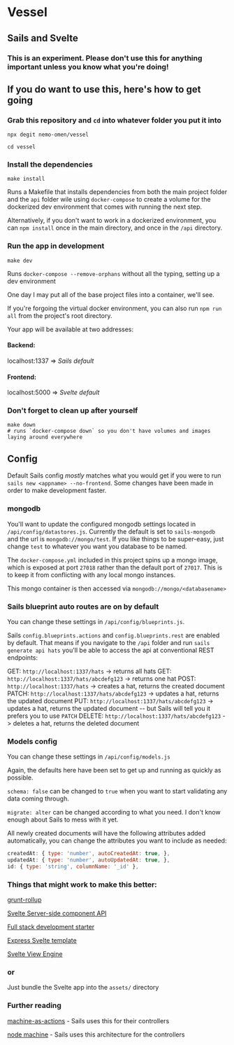 # Vessel

## Sails and Svelte

### This is an experiment. Please don't use this for anything important unless you know what you're doing!

## If you do want to use this, here's how to get going

### Grab this repository and `cd` into whatever folder you put it into
```shell
npx degit nemo-omen/vessel
```

```shell
cd vessel
```

### Install the dependencies
```shell
make install
```
Runs a Makefile that installs dependencies from both the main project folder
and the `api` folder wile using `docker-compose` to create a volume for the 
dockerized dev environment that comes with running the next step.

Alternatively, if you don't want to work in a dockerized environment, you can 
`npm install` once in the main directory, and once in the `/api` directory.

### Run the app in development
```shell
make dev
```
Runs `docker-compose --remove-orphans` without all the typing, setting up a dev environment

One day I may put all of the base project files into a container, we'll see.

If you're forgoing the virtual docker environment, you can also run `npm run all`
from the project's root directory.

Your app will be available at two addresses:

#### Backend: 
localhost:1337 => _Sails default_

#### Frontend:
localhost:5000 => _Svelte default_

### Don't forget to clean up after yourself
```shell
make down
# runs `docker-compose down` so you don't have volumes and images laying around everywhere
```
## Config
Default Sails config _mostly_ matches what you would get if you were to run `sails new <appname> --no-frontend`. Some changes have been made in order to make development faster.

### mongodb
You'll want to update the configured mongodb settings located in `/api/config/datastores.js`. Currently the default is set to `sails-mongodb` and the url is `mongodb://mongo/test`. If you like things to be super-easy, just change `test` to whatever you want you database to be named.

The `docker-compose.yml` included in this project spins up a mongo image, which is exposed at port `27018` rather than the default port of `27017`. This is to keep it from conflicting with any local mongo instances.

This mongo container is then accessed via `mongodb://mongo/<databasename>`

### Sails blueprint auto routes are on by default
You can change these settings in `/api/config/blueprints.js`.

Sails `config.blueprints.actions` and `config.blueprints.rest` are enabled by default. That means if you navigate to the `/api` folder and run `sails generate api hats` you'll be able to access the api at conventional REST endpoints:

GET: `http://localhost:1337/hats` -> returns all hats
GET: `http://localhost:1337/hats/abcdefg123` -> returns one hat
POST: `http://localhost:1337/hats` -> creates a hat, returns the created document
PATCH: `http://localhost:1337/hats/abcdefg123` -> updates a hat, returns the updated document
PUT: `http://localhost:1337/hats/abcdefg123` -> updates a hat, returns the updated document -- but Sails will tell you it prefers you to use `PATCH`
DELETE: `http://localhost:1337/hats/abcdefg123` -> deletes a hat, returns the deleted document

### Models config
You can change these settings in `/api/config/models.js`

Again, the defaults here have been set to get up and running as quickly as possible.

`schema: false` can be changed to `true` when you want to start validating any data coming through.

`migrate: alter` can be changed according to what you need. I don't know enough about Sails to mess with it yet.

All newly created documents will have the following attributes added automatically, you can change the attributes you want to include as needed:

```js
createdAt: { type: 'number', autoCreatedAt: true, },
updatedAt: { type: 'number', autoUpdatedAt: true, },
id: { type: 'string', columnName: '_id' },
```

### Things that might work to make this better:

[grunt-rollup](https://www.npmjs.com/package/grunt-rollup)

[Svelte Server-side component API](https://svelte.dev/docs#Server-side_component_API)

[Full stack development starter](https://medium.com/swlh/full-stack-development-starter-svelte-and-express-831aefee41c0)

[Express Svelte template](https://github.com/somi92/express-svelte-template)

[Svelte View Engine](https://www.npmjs.com/package/svelte-view-engine)

### or

Just bundle the Svelte app into the `assets/` directory

### Further reading

[machine-as-actions](https://github.com/sailshq/machine-as-action) - Sails uses this for their controllers

[node machine](https://node-machine.org/) - Sails uses this architecture for the controllers

